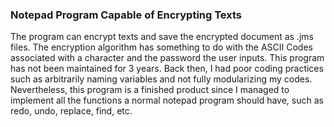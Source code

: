 ### Notepad Program Capable of Encrypting Texts
The program can encrypt texts and save the encrypted document as .jms files. The encryption algorithm has something to do with the ASCII Codes associated with a character and the password the user inputs.
This program has not been maintained for 3 years. Back then, I had poor coding practices such as arbitrarily naming variables and not fully modularizing my codes. Nevertheless, this program is a finished product since I managed to implement all the functions a normal notepad program should have, such as redo, undo, replace, find, etc. 
